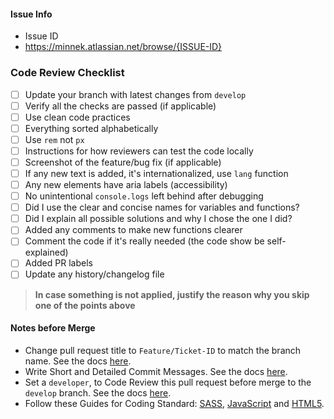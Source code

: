 #### Issue Info

- Issue ID
- https://minnek.atlassian.net/browse/{ISSUE-ID}

### Code Review Checklist

- [ ] Update your branch with latest changes from `develop`
- [ ] Verify all the checks are passed (if applicable)
- [ ] Use clean code practices
- [ ] Everything sorted alphabetically
- [ ] Use `rem` not `px`
- [ ] Instructions for how reviewers can test the code locally
- [ ] Screenshot of the feature/bug fix (if applicable)
- [ ] If any new text is added, it's internationalized, use `lang` function
- [ ] Any new elements have aria labels (accessibility)
- [ ] No unintentional `console.logs` left behind after debugging
- [ ] Did I use the clear and concise names for variables and functions?
- [ ] Did I explain all possible solutions and why I chose the one I did?
- [ ] Added any comments to make new functions clearer
- [ ] Comment the code if it's really needed (the code show be self-explained)
- [ ] Added PR labels
- [ ] Update any history/changelog file

>**In case something is not applied, justify the reason why you skip one of the points above**

#### Notes before Merge

- Change pull request title to `Feature/Ticket-ID` to match the branch name. See the docs [here](https://github.com/Minnek-Digital-Studio/minnek-developer-handbook/blob/master/development/git-version-control.md#pull-request).
- Write Short and Detailed Commit Messages. See the docs [here](https://github.com/Minnek-Digital-Studio/minnek-developer-handbook/blob/master/development/git-version-control.md#writing-commits).
- Set a `developer`, to Code Review this pull request before merge to the `develop` branch. See the docs [here](https://github.com/Minnek-Digital-Studio/minnek-developer-handbook/blob/master/development/code-review.md).
- Follow these Guides for Coding Standard: [SASS](https://github.com/bigcommerce/sass-style-guide), [JavaScript](https://developer.mozilla.org/en-US/docs/MDN/Guidelines/Code_guidelines/JavaScript) and [HTML5](https://developer.mozilla.org/en-US/docs/MDN/Guidelines/Code_guidelines/HTML#class_and_id_names).
